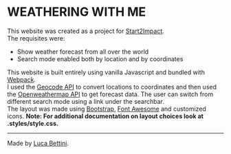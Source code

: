 # WEATHERING WITH ME

This website was created as a project for [Start2Impact](https://www.start2impact.it/).<br>
The requisites were:

 - Show weather forecast from all over the world 
 - Search mode enabled both by location and by coordinates<br>

This website is built entirely using vanilla Javascript and bundled with [Webpack](https://webpack.js.org/).<br>
I used the [Geocode API](https://geocodeapi.io/) to convert locations to coordinates and then used the [Openweathermap API](https://openweathermap.org/api) to get forecast data. The user can switch from different search mode using a link under the searchbar.<br>
The layout was made using [Bootstrap](https://getbootstrap.com/), [Font Awesome](https://fontawesome.com/) and customized icons. **Note: For additional documentation on layout choices look at .styles/style.css.**<br>

_____
Made by [Luca Bettini](https://lucabettini.github.io/index.html).

